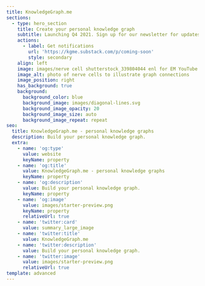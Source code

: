 ```yaml
---
title: KnowledgeGraph.me
sections:
  - type: hero_section
    title: Create your personal knowledge graph
    subtitle: Launching Q4 2021. Sign up for our newsletter for updates.
    actions:
      - label: Get notifications
        url: 'https://kgme.substack.com/p/coming-soon'
        style: secondary
    align: left
    image: images/nerve cell shutterstock_339804044 enl for EM YouTube channel.jpeg
    image_alt: photo of nerve cells to illustrate graph connections
    image_position: right
    has_background: true
    background:
      background_color: blue
      background_image: images/diagonal-lines.svg
      background_image_opacity: 20
      background_image_size: auto
      background_image_repeat: repeat
seo:
  title: KnowledgeGraph.me - personal knowledge graphs
  description: Build your personal knowledge graph.
  extra:
    - name: 'og:type'
      value: website
      keyName: property
    - name: 'og:title'
      value: KnowledgeGraph.me - personal knowledge graphs
      keyName: property
    - name: 'og:description'
      value: Build your personal knowledge graph.
      keyName: property
    - name: 'og:image'
      value: images/starter-preview.png
      keyName: property
      relativeUrl: true
    - name: 'twitter:card'
      value: summary_large_image
    - name: 'twitter:title'
      value: KnowledgeGraph.me
    - name: 'twitter:description'
      value: Build your personal knowledge graph.
    - name: 'twitter:image'
      value: images/starter-preview.png
      relativeUrl: true
template: advanced
---
```

